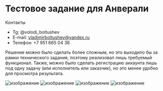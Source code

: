 # Тестовое задание для Анверали

Контакты
- Tg: @volodi_boltushev
- E-mail: vladimirboltushev@yandex.ru
- Телефон: +7 951 665 04 36

Решение можно было сделать более сложным, но это выходило бы за рамки технического задания, поэтому реализовал лишь требуемый функционал.
Также, можно было сделать регистрацию аккаунта лишь под одну задачу (или исполнитель или заказчик), но это менее удобно для просмотра результата. 

![изображение](https://github.com/volodiq/testovoe_docker/assets/75444126/c681b78a-9aef-4024-89ca-58459cf5b680)
![изображение](https://github.com/volodiq/testovoe/assets/75444126/488b5d50-2a32-4527-89eb-77f5c17c3dac)
![изображение](https://github.com/volodiq/testovoe_docker/assets/75444126/50f23a5b-210e-409c-b103-17691bcba3b3)
![изображение](https://github.com/volodiq/testovoe_docker/assets/75444126/25321f34-f327-4887-b5f1-e5add8714518)

